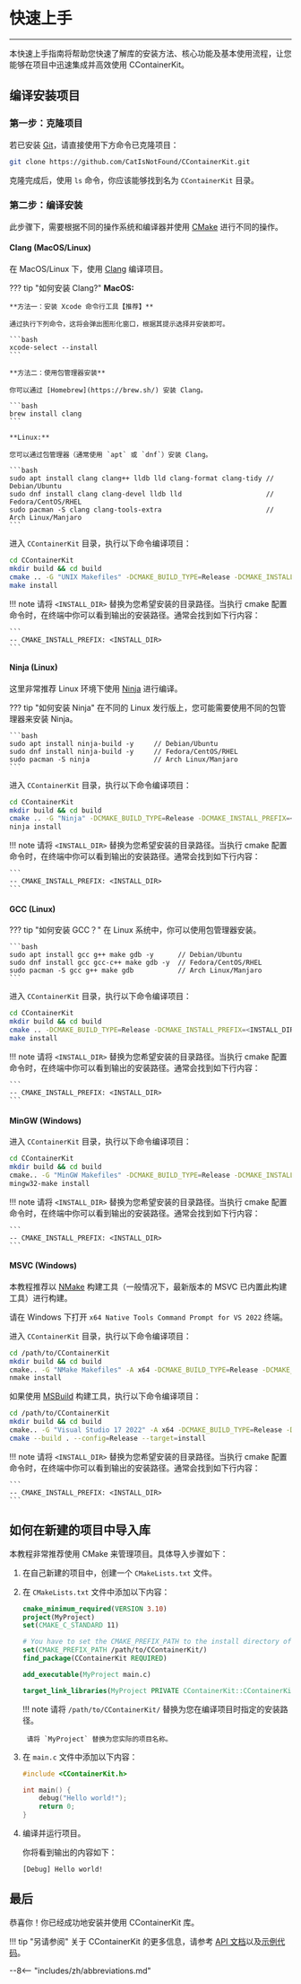 # 快速上手

-----

本快速上手指南将帮助您快速了解库的安装方法、核心功能及基本使用流程，让您能够在项目中迅速集成并高效使用 CContainerKit。

## 编译安装项目

### 第一步：克隆项目

若已安装 [Git](https://git-scm.com/downloads)，请直接使用下方命令已克隆项目：

```bash
git clone https://github.com/CatIsNotFound/CContainerKit.git
```

克隆完成后，使用 `ls` 命令，你应该能够找到名为 `CContainerKit` 目录。

### 第二步：编译安装

此步骤下，需要根据不同的操作系统和编译器并使用 [CMake](https://cmake.org/download/) 进行不同的操作。

#### Clang (MacOS/Linux)

在 MacOS/Linux 下，使用 [Clang](https://clang.llvm.org/) 编译项目。

??? tip "如何安装 Clang?"
    **MacOS:**

    **方法一：安装 Xcode 命令行工具【推荐】**
    
    通过执行下列命令，这将会弹出图形化窗口，根据其提示选择并安装即可。

    ```bash
    xcode-select --install
    ```

    **方法二：使用包管理器安装**
    
    你可以通过 [Homebrew](https://brew.sh/) 安装 Clang。

    ```bash
    brew install clang
    ```

    **Linux:**

    您可以通过包管理器（通常使用 `apt` 或 `dnf`）安装 Clang。

    ```bash
    sudo apt install clang clang++ lldb lld clang-format clang-tidy // Debian/Ubuntu
    sudo dnf install clang clang-devel lldb lld                     // Fedora/CentOS/RHEL
    sudo pacman -S clang clang-tools-extra                          // Arch Linux/Manjaro
    ```

进入 `CContainerKit` 目录，执行以下命令编译项目：

```bash
cd CContainerKit
mkdir build && cd build
cmake .. -G "UNIX Makefiles" -DCMAKE_BUILD_TYPE=Release -DCMAKE_INSTALL_PREFIX=<INSTALL_DIR> 
make install
```

!!! note
    请将 `<INSTALL_DIR>` 替换为您希望安装的目录路径。当执行 cmake 配置命令时，在终端中你可以看到输出的安装路径。通常会找到如下行内容：

    ```
    -- CMAKE_INSTALL_PREFIX: <INSTALL_DIR>
    ```


#### Ninja (Linux)

这里非常推荐 Linux 环境下使用 [Ninja](https://ninja-build.org/) 进行编译。

??? tip "如何安装 Ninja"
    在不同的 Linux 发行版上，您可能需要使用不同的包管理器来安装 Ninja。

    ```bash
    sudo apt install ninja-build -y     // Debian/Ubuntu
    sudo dnf install ninja-build -y     // Fedora/CentOS/RHEL
    sudo pacman -S ninja                // Arch Linux/Manjaro
    ```

进入 `CContainerKit` 目录，执行以下命令编译项目：

```bash
cd CContainerKit
mkdir build && cd build
cmake .. -G "Ninja" -DCMAKE_BUILD_TYPE=Release -DCMAKE_INSTALL_PREFIX=<INSTALL_DIR> 
ninja install
```

!!! note
    请将 `<INSTALL_DIR>` 替换为您希望安装的目录路径。当执行 cmake 配置命令时，在终端中你可以看到输出的安装路径。通常会找到如下行内容：

    ```
    -- CMAKE_INSTALL_PREFIX: <INSTALL_DIR>
    ```

#### GCC (Linux)

??? tip "如何安装 GCC？"
    在 Linux 系统中，你可以使用包管理器安装。

    ```bash
    sudo apt install gcc g++ make gdb -y      // Debian/Ubuntu
    sudo dnf install gcc gcc-c++ make gdb -y  // Fedora/CentOS/RHEL
    sudo pacman -S gcc g++ make gdb           // Arch Linux/Manjaro
    ```

进入 `CContainerKit` 目录，执行以下命令编译项目：

```bash
cd CContainerKit
mkdir build && cd build
cmake .. -DCMAKE_BUILD_TYPE=Release -DCMAKE_INSTALL_PREFIX=<INSTALL_DIR>
make install
```

!!! note
    请将 `<INSTALL_DIR>` 替换为您希望安装的目录路径。当执行 cmake 配置命令时，在终端中你可以看到输出的安装路径。通常会找到如下行内容：
    
    ```
    -- CMAKE_INSTALL_PREFIX: <INSTALL_DIR>
    ```

#### MinGW (Windows)

进入 `CContainerKit` 目录，执行以下命令编译项目：

```bash
cd CContainerKit
mkdir build && cd build
cmake.. -G "MinGW Makefiles" -DCMAKE_BUILD_TYPE=Release -DCMAKE_INSTALL_PREFIX=<INSTALL_DIR>
mingw32-make install
```

!!! note
    请将 `<INSTALL_DIR>` 替换为您希望安装的目录路径。当执行 cmake 配置命令时，在终端中你可以看到输出的安装路径。通常会找到如下行内容：

    ```
    -- CMAKE_INSTALL_PREFIX: <INSTALL_DIR>
    ```

#### MSVC (Windows)

本教程推荐以 [NMake](https://learn.microsoft.com/en-us/cpp/build/reference/nmake-reference?view=msvc-170) 构建工具（一般情况下，最新版本的 MSVC 已内置此构建工具）进行构建。

请在 Windows 下打开 `x64 Native Tools Command Prompt for VS 2022` 终端。

进入 `CContainerKit` 目录，执行以下命令编译项目：

```bash
cd /path/to/CContainerKit
mkdir build && cd build
cmake.. -G "NMake Makefiles" -A x64 -DCMAKE_BUILD_TYPE=Release -DCMAKE_INSTALL_PREFIX=<INSTALL_DIR>
nmake install
```

如果使用 [MSBuild](https://learn.microsoft.com/en-us/cpp/build/reference/msbuild-reference-cpp?view=msvc-170) 构建工具，执行以下命令编译项目：

```bash
cd /path/to/CContainerKit
mkdir build && cd build
cmake.. -G "Visual Studio 17 2022" -A x64 -DCMAKE_BUILD_TYPE=Release -DCMAKE_INSTALL_PREFIX=<INSTALL_DIR>
cmake --build . --config=Release --target=install
```

!!! note
    请将 `<INSTALL_DIR>` 替换为您希望安装的目录路径。当执行 cmake 配置命令时，在终端中你可以看到输出的安装路径。通常会找到如下行内容：

    ```
    -- CMAKE_INSTALL_PREFIX: <INSTALL_DIR>
    ```


## 如何在新建的项目中导入库

本教程非常推荐使用 CMake 来管理项目。具体导入步骤如下：

1. 在自己新建的项目中，创建一个 `CMakeLists.txt` 文件。
2. 在 `CMakeLists.txt` 文件中添加以下内容：

    ```cmake
    cmake_minimum_required(VERSION 3.10)
    project(MyProject)
    set(CMAKE_C_STANDARD 11)

    # You have to set the CMAKE_PREFIX_PATH to the install directory of CContainerKit.
    set(CMAKE_PREFIX_PATH /path/to/CContainerKit/)
    find_package(CContainerKit REQUIRED)

    add_executable(MyProject main.c)

    target_link_libraries(MyProject PRIVATE CContainerKit::CContainerKit)
    ```

    !!! note
        请将 `/path/to/CContainerKit/` 替换为您在编译项目时指定的安装路径。

        请将 `MyProject` 替换为您实际的项目名称。

3. 在 `main.c` 文件中添加以下内容：

    ```c
    #include <CContainerKit.h>

    int main() {
        debug("Hello world!");
        return 0;
    }
    ```

4. 编译并运行项目。

    你将看到输出的内容如下：

    ```
    [Debug] Hello world!
    ```

## 最后

恭喜你！你已经成功地安装并使用 CContainerKit 库。

!!! tip "另请参阅"
    关于 CContainerKit 的更多信息，请参考 [API 文档](../apis/index.md)以及[示例代码](../demos/index.md)。

--8<-- "includes/zh/abbreviations.md"
